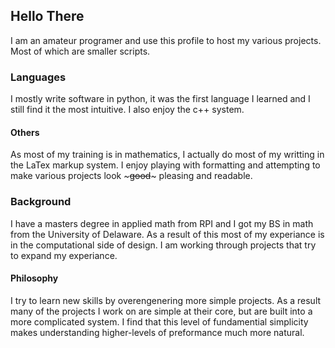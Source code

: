 ## Hello There
I am an amateur programer and use this profile to host my various projects. Most of which are smaller scripts.

### Languages
I mostly write software in python, it was the first language I learned and I still find it the most intuitive. I also enjoy the c++ system.
#### Others
As most of my training is in mathematics, I actually do most of my writting in the LaTex markup system. I enjoy playing with formatting and attempting to make
various projects look ~~~good~~~ pleasing and readable.

### Background
I have a masters degree in applied math from RPI and I got my BS in math from the University of Delaware. As a result of this most of my experiance is in the
computational side of design. I am working through projects that try to expand my experiance.
#### Philosophy
I try to learn new skills by overengenering more simple projects. As a result many of the projects I work on are simple at their core, but are built into a more
complicated system. I find that this level of fundamential simplicity makes understanding higher-levels of preformance much more natural.
